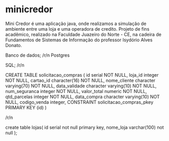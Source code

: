 minicredor
==========

Mini Credor é uma aplicação java, onde realizamos a simulação de ambiente entre uma loja e uma operadora de credito. Projeto de fins acadêmico, realizado na Faculdade Juazeiro do Norte - CE, na cadeira de Fundamentos de Sistemas de Informação do professor Isydório Alves Donato. 

Banco de dados; /r/n
 Postgres

SQL; /r/n

CREATE TABLE solicitacao_compras
(
  id serial NOT NULL,
  loja_id integer NOT NULL,
  cartao_id character(16) NOT NULL,
  nome_cliente character varying(70) NOT NULL,
  data_validade character varying(10) NOT NULL,
  num_seguranca integer NOT NULL,
  valor_total numeric NOT NULL,
  qtd_parcelas integer NOT NULL,
  data_compra character varying(10) NOT NULL,
  codigo_venda integer,
  CONSTRAINT solicitacao_compras_pkey PRIMARY KEY (id)
)

/r/n

create table lojas(
  id serial not null primary key,
  nome_loja varchar(100) not null
);
